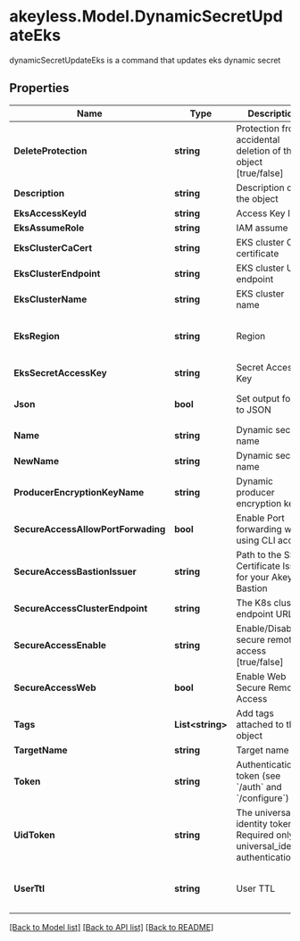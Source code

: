 # akeyless.Model.DynamicSecretUpdateEks
dynamicSecretUpdateEks is a command that updates eks dynamic secret

## Properties

Name | Type | Description | Notes
------------ | ------------- | ------------- | -------------
**DeleteProtection** | **string** | Protection from accidental deletion of this object [true/false] | [optional] 
**Description** | **string** | Description of the object | [optional] 
**EksAccessKeyId** | **string** | Access Key ID | [optional] 
**EksAssumeRole** | **string** | IAM assume role | [optional] 
**EksClusterCaCert** | **string** | EKS cluster CA certificate | [optional] 
**EksClusterEndpoint** | **string** | EKS cluster URL endpoint | [optional] 
**EksClusterName** | **string** | EKS cluster name | [optional] 
**EksRegion** | **string** | Region | [optional] [default to "us-east-2"]
**EksSecretAccessKey** | **string** | Secret Access Key | [optional] 
**Json** | **bool** | Set output format to JSON | [optional] [default to false]
**Name** | **string** | Dynamic secret name | 
**NewName** | **string** | Dynamic secret name | [optional] 
**ProducerEncryptionKeyName** | **string** | Dynamic producer encryption key | [optional] 
**SecureAccessAllowPortForwading** | **bool** | Enable Port forwarding while using CLI access | [optional] 
**SecureAccessBastionIssuer** | **string** | Path to the SSH Certificate Issuer for your Akeyless Bastion | [optional] 
**SecureAccessClusterEndpoint** | **string** | The K8s cluster endpoint URL | [optional] 
**SecureAccessEnable** | **string** | Enable/Disable secure remote access [true/false] | [optional] 
**SecureAccessWeb** | **bool** | Enable Web Secure Remote Access | [optional] [default to false]
**Tags** | **List&lt;string&gt;** | Add tags attached to this object | [optional] 
**TargetName** | **string** | Target name | [optional] 
**Token** | **string** | Authentication token (see &#x60;/auth&#x60; and &#x60;/configure&#x60;) | [optional] 
**UidToken** | **string** | The universal identity token, Required only for universal_identity authentication | [optional] 
**UserTtl** | **string** | User TTL | [optional] [default to "15m"]

[[Back to Model list]](../README.md#documentation-for-models) [[Back to API list]](../README.md#documentation-for-api-endpoints) [[Back to README]](../README.md)

